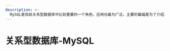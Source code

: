 ```yaml
---
description: >-
  MySQL是目前关系型数据库中比较重要的一个角色，应用也最为广泛。主要的篇幅是为了介绍InnoDB数据库引擎，这也是从MySQL8开发，默认使用的数据库引擎，它有着许多的亮点，一步步揭开它神秘的面纱。
---
```


# 关系型数据库-MySQL





